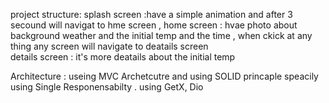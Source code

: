 project structure:
splash screen :have a simple animation and after 3 secound will navigat to hme screen  , 
home screen : hvae photo about background weather and the initial temp and the time , when ckick at any thing any screen will navigate to deatails screen  
details screen : it's more deatails about the initial temp 
 
Architecture :
useing MVC Archetcutre and using SOLID princaple speacily using Single Responensabilty .
using GetX, Dio 

